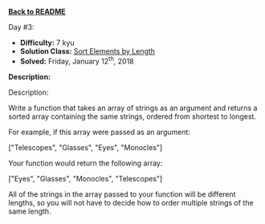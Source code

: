 ﻿<a href=https://github.com/hlais/Kata---a---Day><b>Back to README</b><a>

Day #3: 

* <b>Difficulty:</b> 7 kyu
* <b>Solution Class:</b> [Sort Elements by Length](/day003/Sort_Array_By_String_Length.cs)
* <b>Solved:</b> Friday, January 12<sup>th</sup>, 2018

<b>Description:</b>

Description:

Write a function that takes an array of strings as an argument and returns a sorted array containing the same strings, ordered from shortest to longest.

For example, if this array were passed as an argument:

["Telescopes", "Glasses", "Eyes", "Monocles"]

Your function would return the following array:

["Eyes", "Glasses", "Monocles", "Telescopes"]

All of the strings in the array passed to your function will be different lengths, so you will not have to decide how to order multiple strings of the same length.

